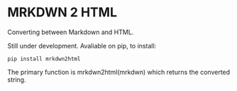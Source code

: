 # MRKDWN 2 HTML

Converting between Markdown and HTML.

Still under development. Avaliable on pip, to install:

`pip install mrkdwn2html`

The primary function is mrkdwn2html(mrkdwn) which returns the converted string.
